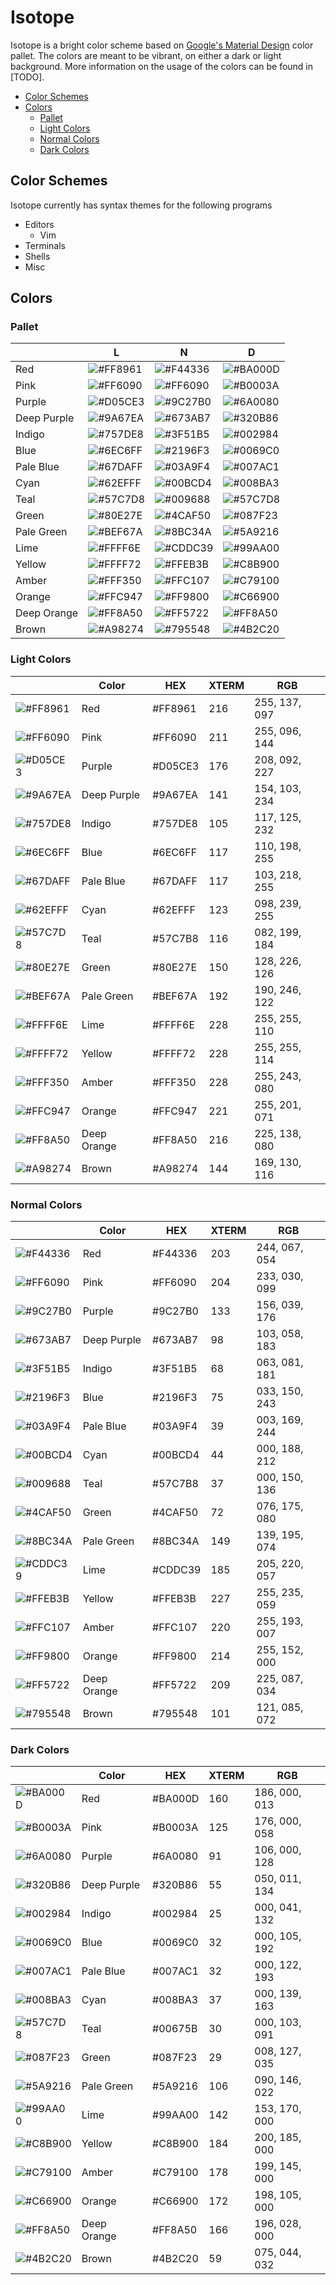 # Isotope #

Isotope is a bright color scheme based on [Google's Material
Design](https://material.io) color pallet. The colors are meant to be vibrant,
on either a dark or light background. More information on the usage of the
colors can be found in [TODO].

<!-- vim-markdown-toc GFM -->

* [Color Schemes](#color-schemes)
* [Colors](#colors)
  * [Pallet](#pallet)
  * [Light Colors](#light-colors)
  * [Normal Colors](#normal-colors)
  * [Dark Colors](#dark-colors)

<!-- vim-markdown-toc -->

## Color Schemes ##

Isotope currently has syntax themes for the following programs

* Editors
    * Vim
* Terminals
* Shells
* Misc

## Colors ##

### Pallet ###

|             | L                                                        | N                                                        | D                                                        |
|-------------|----------------------------------------------------------|----------------------------------------------------------|----------------------------------------------------------|
| Red         | ![#FF8961](https://placehold.it/15/ff8961/000000?text=+) | ![#F44336](https://placehold.it/15/F44336/000000?text=+) | ![#BA000D](https://placehold.it/15/BA000D/000000?text=+) |
| Pink        | ![#FF6090](https://placehold.it/15/ff6090/000000?text=+) | ![#FF6090](https://placehold.it/15/E91E63/000000?text=+) | ![#B0003A](https://placehold.it/15/B0003A/000000?text=+) |
| Purple      | ![#D05CE3](https://placehold.it/15/d05ce3/000000?text=+) | ![#9C27B0](https://placehold.it/15/9C27B0/000000?text=+) | ![#6A0080](https://placehold.it/15/6A0080/000000?text=+) |
| Deep Purple | ![#9A67EA](https://placehold.it/15/9a67ea/000000?text=+) | ![#673AB7](https://placehold.it/15/673AB7/000000?text=+) | ![#320B86](https://placehold.it/15/320B86/000000?text=+) |
| Indigo      | ![#757DE8](https://placehold.it/15/757de8/000000?text=+) | ![#3F51B5](https://placehold.it/15/3F51B5/000000?text=+) | ![#002984](https://placehold.it/15/002984/000000?text=+) |
| Blue        | ![#6EC6FF](https://placehold.it/15/6ec6ff/000000?text=+) | ![#2196F3](https://placehold.it/15/2196F3/000000?text=+) | ![#0069C0](https://placehold.it/15/0069C0/000000?text=+) |
| Pale Blue   | ![#67DAFF](https://placehold.it/15/67daff/000000?text=+) | ![#03A9F4](https://placehold.it/15/03A9F4/000000?text=+) | ![#007AC1](https://placehold.it/15/007AC1/000000?text=+) |
| Cyan        | ![#62EFFF](https://placehold.it/15/62efff/000000?text=+) | ![#00BCD4](https://placehold.it/15/00BCD4/000000?text=+) | ![#008BA3](https://placehold.it/15/008BA3/000000?text=+) |
| Teal        | ![#57C7D8](https://placehold.it/15/57c7b8/000000?text=+) | ![#009688](https://placehold.it/15/57c7b8/000000?text=+) | ![#57C7D8](https://placehold.it/15/00675B/000000?text=+) |
| Green       | ![#80E27E](https://placehold.it/15/80e27e/000000?text=+) | ![#4CAF50](https://placehold.it/15/4CAF50/000000?text=+) | ![#087F23](https://placehold.it/15/087F23/000000?text=+) |
| Pale Green  | ![#BEF67A](https://placehold.it/15/bef67a/000000?text=+) | ![#8BC34A](https://placehold.it/15/8BC34A/000000?text=+) | ![#5A9216](https://placehold.it/15/5A9216/000000?text=+) |
| Lime        | ![#FFFF6E](https://placehold.it/15/ffff6e/000000?text=+) | ![#CDDC39](https://placehold.it/15/CDDC39/000000?text=+) | ![#99AA00](https://placehold.it/15/99AA00/000000?text=+) |
| Yellow      | ![#FFFF72](https://placehold.it/15/ffff72/000000?text=+) | ![#FFEB3B](https://placehold.it/15/FFEB3B/000000?text=+) | ![#C8B900](https://placehold.it/15/C8B900/000000?text=+) |
| Amber       | ![#FFF350](https://placehold.it/15/fff350/000000?text=+) | ![#FFC107](https://placehold.it/15/FFC107/000000?text=+) | ![#C79100](https://placehold.it/15/C79100/000000?text=+) |
| Orange      | ![#FFC947](https://placehold.it/15/ffc947/000000?text=+) | ![#FF9800](https://placehold.it/15/FF9800/000000?text=+) | ![#C66900](https://placehold.it/15/C66900/000000?text=+) |
| Deep Orange | ![#FF8A50](https://placehold.it/15/ff8a50/000000?text=+) | ![#FF5722](https://placehold.it/15/FF5722/000000?text=+) | ![#FF8A50](https://placehold.it/15/C41C00/000000?text=+) |
| Brown       | ![#A98274](https://placehold.it/15/a98274/000000?text=+) | ![#795548](https://placehold.it/15/795548/000000?text=+) | ![#4B2C20](https://placehold.it/15/4B2C20/000000?text=+) |



### Light Colors ###

|                                                          | Color       | HEX     | XTERM | RGB           |
|----------------------------------------------------------|-------------|---------|-------|---------------|
| ![#FF8961](https://placehold.it/15/ff8961/000000?text=+) | Red         | #FF8961 | 216   | 255, 137, 097 |
| ![#FF6090](https://placehold.it/15/ff6090/000000?text=+) | Pink        | #FF6090 | 211   | 255, 096, 144 |
| ![#D05CE3](https://placehold.it/15/d05ce3/000000?text=+) | Purple      | #D05CE3 | 176   | 208, 092, 227 |
| ![#9A67EA](https://placehold.it/15/9a67ea/000000?text=+) | Deep Purple | #9A67EA | 141   | 154, 103, 234 |
| ![#757DE8](https://placehold.it/15/757de8/000000?text=+) | Indigo      | #757DE8 | 105   | 117, 125, 232 |
| ![#6EC6FF](https://placehold.it/15/6ec6ff/000000?text=+) | Blue        | #6EC6FF | 117   | 110, 198, 255 |
| ![#67DAFF](https://placehold.it/15/67daff/000000?text=+) | Pale Blue   | #67DAFF | 117   | 103, 218, 255 |
| ![#62EFFF](https://placehold.it/15/62efff/000000?text=+) | Cyan        | #62EFFF | 123   | 098, 239, 255 |
| ![#57C7D8](https://placehold.it/15/57c7b8/000000?text=+) | Teal        | #57C7B8 | 116   | 082, 199, 184 |
| ![#80E27E](https://placehold.it/15/80e27e/000000?text=+) | Green       | #80E27E | 150   | 128, 226, 126 |
| ![#BEF67A](https://placehold.it/15/bef67a/000000?text=+) | Pale Green  | #BEF67A | 192   | 190, 246, 122 |
| ![#FFFF6E](https://placehold.it/15/ffff6e/000000?text=+) | Lime        | #FFFF6E | 228   | 255, 255, 110 |
| ![#FFFF72](https://placehold.it/15/ffff72/000000?text=+) | Yellow      | #FFFF72 | 228   | 255, 255, 114 |
| ![#FFF350](https://placehold.it/15/fff350/000000?text=+) | Amber       | #FFF350 | 228   | 255, 243, 080 |
| ![#FFC947](https://placehold.it/15/ffc947/000000?text=+) | Orange      | #FFC947 | 221   | 255, 201, 071 |
| ![#FF8A50](https://placehold.it/15/ff8a50/000000?text=+) | Deep Orange | #FF8A50 | 216   | 225, 138, 080 |
| ![#A98274](https://placehold.it/15/a98274/000000?text=+) | Brown       | #A98274 | 144   | 169, 130, 116 |


### Normal Colors ###

|                                                          | Color       | HEX     | XTERM | RGB           |
|----------------------------------------------------------|-------------|---------|-------|---------------|
| ![#F44336](https://placehold.it/15/F44336/000000?text=+) | Red         | #F44336 | 203   | 244, 067, 054 |
| ![#FF6090](https://placehold.it/15/E91E63/000000?text=+) | Pink        | #FF6090 | 204   | 233, 030, 099 |
| ![#9C27B0](https://placehold.it/15/9C27B0/000000?text=+) | Purple      | #9C27B0 | 133   | 156, 039, 176 |
| ![#673AB7](https://placehold.it/15/673AB7/000000?text=+) | Deep Purple | #673AB7 | 98    | 103, 058, 183 |
| ![#3F51B5](https://placehold.it/15/3F51B5/000000?text=+) | Indigo      | #3F51B5 | 68    | 063, 081, 181 |
| ![#2196F3](https://placehold.it/15/2196F3/000000?text=+) | Blue        | #2196F3 | 75    | 033, 150, 243 |
| ![#03A9F4](https://placehold.it/15/03A9F4/000000?text=+) | Pale Blue   | #03A9F4 | 39    | 003, 169, 244 |
| ![#00BCD4](https://placehold.it/15/00BCD4/000000?text=+) | Cyan        | #00BCD4 | 44    | 000, 188, 212 |
| ![#009688](https://placehold.it/15/57c7b8/000000?text=+) | Teal        | #57C7B8 | 37    | 000, 150, 136 |
| ![#4CAF50](https://placehold.it/15/4CAF50/000000?text=+) | Green       | #4CAF50 | 72    | 076, 175, 080 |
| ![#8BC34A](https://placehold.it/15/8BC34A/000000?text=+) | Pale Green  | #8BC34A | 149   | 139, 195, 074 |
| ![#CDDC39](https://placehold.it/15/CDDC39/000000?text=+) | Lime        | #CDDC39 | 185   | 205, 220, 057 |
| ![#FFEB3B](https://placehold.it/15/FFEB3B/000000?text=+) | Yellow      | #FFEB3B | 227   | 255, 235, 059 |
| ![#FFC107](https://placehold.it/15/FFC107/000000?text=+) | Amber       | #FFC107 | 220   | 255, 193, 007 |
| ![#FF9800](https://placehold.it/15/FF9800/000000?text=+) | Orange      | #FF9800 | 214   | 255, 152, 000 |
| ![#FF5722](https://placehold.it/15/FF5722/000000?text=+) | Deep Orange | #FF5722 | 209   | 225, 087, 034 |
| ![#795548](https://placehold.it/15/795548/000000?text=+) | Brown       | #795548 | 101   | 121, 085, 072 |

### Dark Colors ###

|                                                          | Color       | HEX     | XTERM | RGB           |
|----------------------------------------------------------|-------------|---------|-------|---------------|
| ![#BA000D](https://placehold.it/15/BA000D/000000?text=+) | Red         | #BA000D | 160   | 186, 000, 013 |
| ![#B0003A](https://placehold.it/15/B0003A/000000?text=+) | Pink        | #B0003A | 125   | 176, 000, 058 |
| ![#6A0080](https://placehold.it/15/6A0080/000000?text=+) | Purple      | #6A0080 | 91    | 106, 000, 128 |
| ![#320B86](https://placehold.it/15/320B86/000000?text=+) | Deep Purple | #320B86 | 55    | 050, 011, 134 |
| ![#002984](https://placehold.it/15/002984/000000?text=+) | Indigo      | #002984 | 25    | 000, 041, 132 |
| ![#0069C0](https://placehold.it/15/0069C0/000000?text=+) | Blue        | #0069C0 | 32    | 000, 105, 192 |
| ![#007AC1](https://placehold.it/15/007AC1/000000?text=+) | Pale Blue   | #007AC1 | 32    | 000, 122, 193 |
| ![#008BA3](https://placehold.it/15/008BA3/000000?text=+) | Cyan        | #008BA3 | 37    | 000, 139, 163 |
| ![#57C7D8](https://placehold.it/15/00675B/000000?text=+) | Teal        | #00675B | 30    | 000, 103, 091 |
| ![#087F23](https://placehold.it/15/087F23/000000?text=+) | Green       | #087F23 | 29    | 008, 127, 035 |
| ![#5A9216](https://placehold.it/15/5A9216/000000?text=+) | Pale Green  | #5A9216 | 106   | 090, 146, 022 |
| ![#99AA00](https://placehold.it/15/99AA00/000000?text=+) | Lime        | #99AA00 | 142   | 153, 170, 000 |
| ![#C8B900](https://placehold.it/15/C8B900/000000?text=+) | Yellow      | #C8B900 | 184   | 200, 185, 000 |
| ![#C79100](https://placehold.it/15/C79100/000000?text=+) | Amber       | #C79100 | 178   | 199, 145, 000 |
| ![#C66900](https://placehold.it/15/C66900/000000?text=+) | Orange      | #C66900 | 172   | 198, 105, 000 |
| ![#FF8A50](https://placehold.it/15/C41C00/000000?text=+) | Deep Orange | #FF8A50 | 166   | 196, 028, 000 |
| ![#4B2C20](https://placehold.it/15/4B2C20/000000?text=+) | Brown       | #4B2C20 | 59    | 075, 044, 032 |

